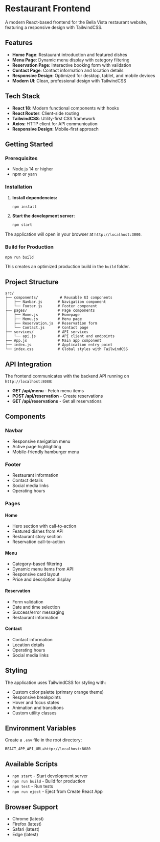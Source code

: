 # Restaurant Frontend

A modern React-based frontend for the Bella Vista restaurant website, featuring a responsive design with TailwindCSS.

## Features

- **Home Page**: Restaurant introduction and featured dishes
- **Menu Page**: Dynamic menu display with category filtering
- **Reservation Page**: Interactive booking form with validation
- **Contact Page**: Contact information and location details
- **Responsive Design**: Optimized for desktop, tablet, and mobile devices
- **Modern UI**: Clean, professional design with TailwindCSS

## Tech Stack

- **React 18**: Modern functional components with hooks
- **React Router**: Client-side routing
- **TailwindCSS**: Utility-first CSS framework
- **Axios**: HTTP client for API communication
- **Responsive Design**: Mobile-first approach

## Getting Started

### Prerequisites

- Node.js 14 or higher
- npm or yarn

### Installation

1. **Install dependencies:**
   ```bash
   npm install
   ```

2. **Start the development server:**
   ```bash
   npm start
   ```

The application will open in your browser at `http://localhost:3000`.

### Build for Production

```bash
npm run build
```

This creates an optimized production build in the `build` folder.

## Project Structure

```
src/
├── components/          # Reusable UI components
│   ├── Navbar.js       # Navigation component
│   └── Footer.js       # Footer component
├── pages/              # Page components
│   ├── Home.js         # Homepage
│   ├── Menu.js         # Menu page
│   ├── Reservation.js  # Reservation form
│   └── Contact.js      # Contact page
├── services/           # API services
│   └── api.js          # API client and endpoints
├── App.js              # Main app component
├── index.js            # Application entry point
└── index.css           # Global styles with TailwindCSS
```

## API Integration

The frontend communicates with the backend API running on `http://localhost:8080`:

- **GET /api/menu** - Fetch menu items
- **POST /api/reservation** - Create reservations
- **GET /api/reservations** - Get all reservations

## Components

### Navbar
- Responsive navigation menu
- Active page highlighting
- Mobile-friendly hamburger menu

### Footer
- Restaurant information
- Contact details
- Social media links
- Operating hours

### Pages

#### Home
- Hero section with call-to-action
- Featured dishes from API
- Restaurant story section
- Reservation call-to-action

#### Menu
- Category-based filtering
- Dynamic menu items from API
- Responsive card layout
- Price and description display

#### Reservation
- Form validation
- Date and time selection
- Success/error messaging
- Restaurant information

#### Contact
- Contact information
- Location details
- Operating hours
- Social media links

## Styling

The application uses TailwindCSS for styling with:

- Custom color palette (primary orange theme)
- Responsive breakpoints
- Hover and focus states
- Animation and transitions
- Custom utility classes

## Environment Variables

Create a `.env` file in the root directory:

```
REACT_APP_API_URL=http://localhost:8080
```

## Available Scripts

- `npm start` - Start development server
- `npm run build` - Build for production
- `npm test` - Run tests
- `npm run eject` - Eject from Create React App

## Browser Support

- Chrome (latest)
- Firefox (latest)
- Safari (latest)
- Edge (latest)
